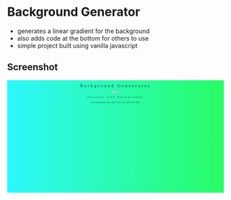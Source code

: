 # Background Generator

* generates a linear gradient for the background
* also adds code at the bottom for others to use
* simple project built using vanilla javascript

## Screenshot
![](./img/background-gene.png)